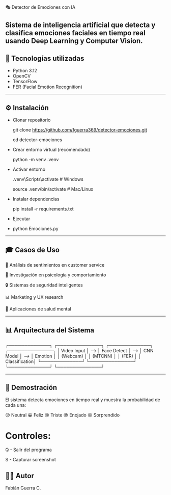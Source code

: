 🎭 Detector de Emociones con IA

Sistema de inteligencia artificial que detecta y clasifica emociones faciales en tiempo real usando Deep Learning y Computer Vision.
---
## 🧠 Tecnologías utilizadas
- Python 3.12
- OpenCV
- TensorFlow
- FER (Facial Emotion Recognition)
---
## ⚙️ Instalación

- Clonar repositorio

  git clone https://github.com/fguerra369/detector-emociones.git
  
  cd detector-emociones

- Crear entorno virtual (recomendado)

  python -m venv .venv

- Activar entorno

  .venv\Scripts\activate  # Windows
  
  source .venv/bin/activate  # Mac/Linux

- Instalar dependencias

  pip install -r requirements.txt

- Ejecutar
- 
  python Emociones.py
  
---
## 🎓 Casos de Uso
💼 Análisis de sentimientos en customer service

🧠 Investigación en psicología y comportamiento

🔒 Sistemas de seguridad inteligentes

📊 Marketing y UX research

💚 Aplicaciones de salud mental

---
## 📊 Arquitectura del Sistema

┌─────────────┐     ┌──────────────┐     ┌─────────────┐     ┌──────────────┐
│ Video Input │ --> │ Face Detect  │ --> │   CNN Model │ --> │   Emotion    │
│  (Webcam)   │     │   (MTCNN)    │     │   (FER)     │     │ Classification│
└─────────────┘     └──────────────┘     └─────────────┘     └──────────────┘

---
## 📸 Demostración
El sistema detecta emociones en tiempo real y muestra la probabilidad de cada una:

😐 Neutral
😀 Feliz
😢 Triste
😡 Enojado
😮 Sorprendido

# Controles:

Q - Salir del programa

S - Capturar screenshot  

 

## 👨‍💻 Autor 
Fabián Guerra C.
